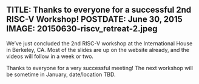 TITLE: Thanks to everyone for a successful 2nd RISC-V Workshop!
POSTDATE: June 30, 2015
IMAGE: 20150630-riscv_retreat-2.jpeg
------
We’ve just concluded the 2nd RISC-V workshop at the International House in
Berkeley, CA. Most of the slides are up on the website already, and the videos
will follow in a week or two.

Thanks to everyone for a very successful meeting!  The next workshop will be
sometime in January, date/location TBD.
